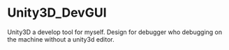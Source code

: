 Unity3D_DevGUI
==============

Unity3D a develop tool for myself. Design for debugger who debugging on the machine without a unity3d editor.
